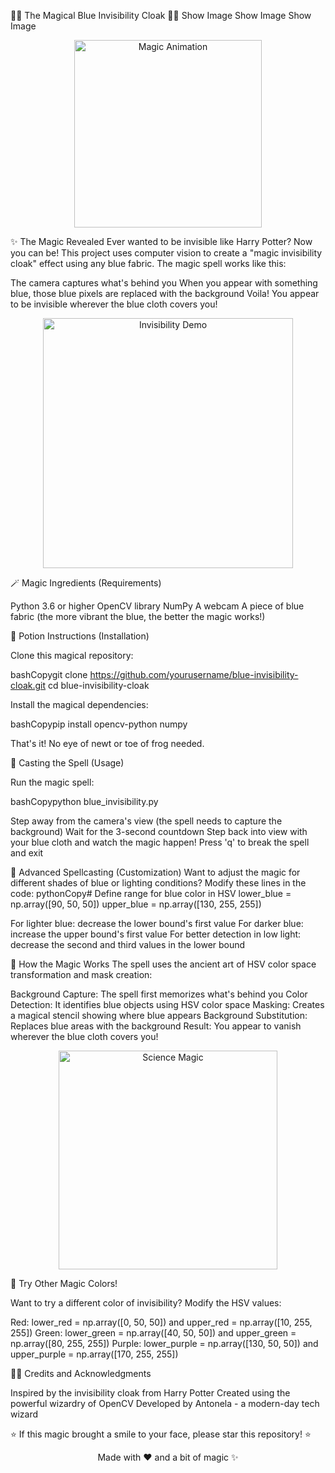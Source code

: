 🧙‍♂️ The Magical Blue Invisibility Cloak 🧙‍♀️
Show Image
Show Image
Show Image
<p align="center">
  <img src="https://media.tenor.com/4tC_NBki6UUAAAAM/harry-potter-daniel-radcliffe.gif" alt="Magic Animation" width="300"/>
</p>
✨ The Magic Revealed
Ever wanted to be invisible like Harry Potter? Now you can be! This project uses computer vision to create a "magic invisibility cloak" effect using any blue fabric.
The magic spell works like this:

The camera captures what's behind you
When you appear with something blue, those blue pixels are replaced with the background
Voila! You appear to be invisible wherever the blue cloth covers you!

<p align="center">
  <img src="https://media.tenor.com/N4BdiKlPp3cAAAAM/im-invisible-invisible.gif" alt="Invisibility Demo" width="400"/>
</p>
🪄 Magic Ingredients (Requirements)

Python 3.6 or higher
OpenCV library
NumPy
A webcam
A piece of blue fabric (the more vibrant the blue, the better the magic works!)

🧪 Potion Instructions (Installation)

Clone this magical repository:

bashCopygit clone https://github.com/yourusername/blue-invisibility-cloak.git
cd blue-invisibility-cloak

Install the magical dependencies:

bashCopypip install opencv-python numpy

That's it! No eye of newt or toe of frog needed.

🔮 Casting the Spell (Usage)

Run the magic spell:

bashCopypython blue_invisibility.py

Step away from the camera's view (the spell needs to capture the background)
Wait for the 3-second countdown
Step back into view with your blue cloth and watch the magic happen!
Press 'q' to break the spell and exit


🧙 Advanced Spellcasting (Customization)
Want to adjust the magic for different shades of blue or lighting conditions?
Modify these lines in the code:
pythonCopy# Define range for blue color in HSV
lower_blue = np.array([90, 50, 50])
upper_blue = np.array([130, 255, 255])

For lighter blue: decrease the lower bound's first value
For darker blue: increase the upper bound's first value
For better detection in low light: decrease the second and third values in the lower bound

🧬 How the Magic Works
The spell uses the ancient art of HSV color space transformation and mask creation:

Background Capture: The spell first memorizes what's behind you
Color Detection: It identifies blue objects using HSV color space
Masking: Creates a magical stencil showing where blue appears
Background Substitution: Replaces blue areas with the background
Result: You appear to vanish wherever the blue cloth covers you!

<p align="center">
  <img src="https://media.giphy.com/media/l0MYEqEzwMWFCg8rm/giphy.gif" alt="Science Magic" width="350"/>
</p>
🌈 Try Other Magic Colors!

Want to try a different color of invisibility? Modify the HSV values:

Red: lower_red = np.array([0, 50, 50]) and upper_red = np.array([10, 255, 255])
Green: lower_green = np.array([40, 50, 50]) and upper_green = np.array([80, 255, 255])
Purple: lower_purple = np.array([130, 50, 50]) and upper_purple = np.array([170, 255, 255])


🧙‍♂️ Credits and Acknowledgments

Inspired by the invisibility cloak from Harry Potter
Created using the powerful wizardry of OpenCV
Developed by Antonela - a modern-day tech wizard

⭐ If this magic brought a smile to your face, please star this repository! ⭐
<p align="center">Made with ❤️ and a bit of magic ✨</p>